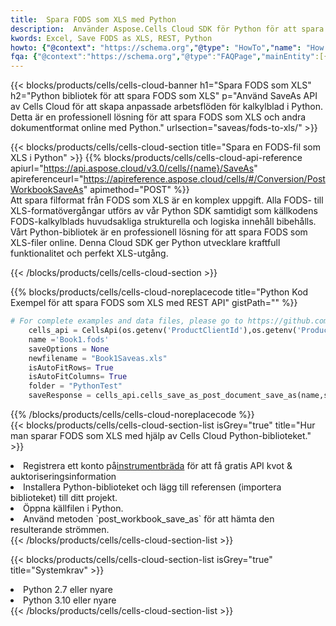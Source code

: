 ```yaml
---
title:  Spara FODS som XLS med Python
description:  Använder Aspose.Cells Cloud SDK för Python för att spara FODS-formatfil som XLS-formatfil.
kwords: Excel, Save FODS as XLS, REST, Python
howto: {"@context": "https://schema.org","@type": "HowTo","name": "How to save FODS as XLS using the Cells Cloud Python library.","description": "How to save FODS as XLS using the Cells Cloud Python library.","image": {"@type": "ImageObject"},"url": "/python/saveas/fods-to-xls/","step": [{ "@type": "HowToStep","name": "How to save FODS as XLS using the Cells Cloud Python library. step 1", "image": {"@type": "ImageObject",},"url": "/python/saveas/fods-to-xls/","text": "Register an account at <a href='https://dashboard.aspose.cloud/'>Dashboard</a> to get free API quota & authorization details",},{ "@type": "HowToStep","name": "How to save FODS as XLS using the Cells Cloud Python library. step 1", "image": {"@type": "ImageObject",},"url": "/python/saveas/fods-to-xls/","text": "Install Python library and add the reference (import the library) to your project.",},{ "@type": "HowToStep","name": "How to save FODS as XLS using the Cells Cloud Python library. step 1", "image": {"@type": "ImageObject",},"url": "/python/saveas/fods-to-xls/","text": "Open the source file in Python.",},{ "@type": "HowToStep","name": "How to save FODS as XLS using the Cells Cloud Python library. step 1", "image": {"@type": "ImageObject",},"url": "/python/saveas/fods-to-xls/","text": "Use the `post_workbook_save_as` method to retrieve the resulting stream.",}, ],"supply": {"@type": "HowToSupply","name": "document"},"tool": [{"@type": "HowToTool","name": "PyCharm, Visual Studio Code, Sublime, Eclipse"},{"@type": "HowToTool","name": "Aspose Cells"}],"totalTime": "PT6M"}
fqa: {"@context":"https://schema.org","@type":"FAQPage","mainEntity":[{"@type":"Question","name":"Why save file as other formats file in C# using REST API?","acceptedAnswer":{"@type":"Answer","text":"Documents are encoded in many ways, and some files may be incompatible with the software you use. To open and read such files, just save them as appropriate file formats.<br/><ol><li>Install .NET SDK and add the reference (import the library) to your project.</li><li>Open the source file in C# using REST API.</li><li>Call the PostWorkbookSaveAsRequest() method, passing an output filename with required extension.</li><li>Get the result of save as a separate file.</li></ol>"}},{"@type":"Question","name":"What file formats can I save as with your C# library?","acceptedAnswer":{"@type":"Answer","text":"We support a variety of file formats for conversion using .NET library, including XLSX, Excel, xls , PDF, CSV, HTML, Markdown, XML, PNG, JPG, TIFF, Json, TXT and many more."}},{"@type":"Question","name":"What is the maximum allowed file size for conversion using this .NET library?","acceptedAnswer":{"@type":"Answer","text":"There are no file size limits for format conversions using .NET library."}}]}
---
```

{{< blocks/products/cells/cells-cloud-banner h1="Spara FODS som XLS" h2="Python bibliotek för att spara FODS som XLS" p="Använd SaveAs API av Cells Cloud för att skapa anpassade arbetsflöden för kalkylblad i Python. Detta är en professionell lösning för att spara FODS som XLS och andra dokumentformat online med Python." urlsection="saveas/fods-to-xls/" >}}

{{< blocks/products/cells/cells-cloud-section title="Spara en FODS-fil som XLS i Python" >}}
{{% blocks/products/cells/cells-cloud-api-reference apiurl="https://api.aspose.cloud/v3.0/cells/{name}/SaveAs" apireferenceurl="https://apireference.aspose.cloud/cells/#/Conversion/PostWorkbookSaveAs" apimethod="POST" %}}
<br/>
Att spara filformat från FODS som XLS är en komplex uppgift. Alla FODS- till XLS-formatövergångar utförs av vår Python SDK samtidigt som källkodens FODS-kalkylblads huvudsakliga strukturella och logiska innehåll bibehålls. Vårt Python-bibliotek är en professionell lösning för att spara FODS som XLS-filer online. Denna Cloud SDK ger Python utvecklare kraftfull funktionalitet och perfekt XLS-utgång.

{{< /blocks/products/cells/cells-cloud-section >}}

{{% blocks/products/cells/cells-cloud-noreplacecode title="Python Kod Exempel för att spara FODS som XLS med REST API" gistPath="" %}}
  
```python
# For complete examples and data files, please go to https://github.com/aspose-cells-cloud/aspose-cells-cloud-python/
    cells_api = CellsApi(os.getenv('ProductClientId'),os.getenv('ProductClientSecret'))
    name ='Book1.fods'    
    saveOptions = None
    newfilename = "Book1Saveas.xls"
    isAutoFitRows= True
    isAutoFitColumns= True
    folder = "PythonTest"
    saveResponse = cells_api.cells_save_as_post_document_save_as(name,save_options=saveOptions, newfilename=(folder +'/' + newfilename),folder=folder)
```
  
{{% /blocks/products/cells/cells-cloud-noreplacecode %}}
<br/>
{{< blocks/products/cells/cells-cloud-section-list isGrey="true" title="Hur man sparar FODS som XLS med hjälp av Cells Cloud Python-biblioteket." >}}
<li> Registrera ett konto på<a href="https://dashboard.aspose.cloud/">instrumentbräda</a> för att få gratis API kvot & auktoriseringsinformation</li>
<li>Installera Python-biblioteket och lägg till referensen (importera biblioteket) till ditt projekt.</li>
<li>Öppna källfilen i Python.</li>
<li>Använd metoden `post_workbook_save_as` för att hämta den resulterande strömmen.</li>
{{< /blocks/products/cells/cells-cloud-section-list >}}

{{< blocks/products/cells/cells-cloud-section-list isGrey="true" title="Systemkrav" >}}
<li>Python 2.7 eller nyare</li>
<li>Python 3.10 eller nyare</li>
{{< /blocks/products/cells/cells-cloud-section-list >}}
